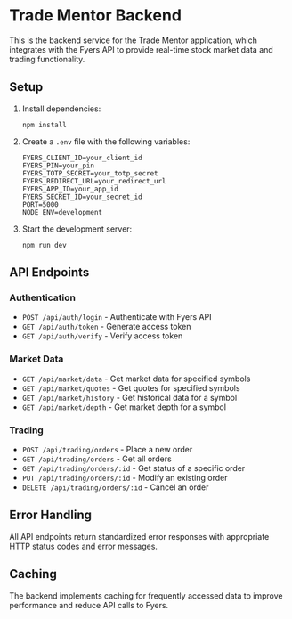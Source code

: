# Trade Mentor Backend

This is the backend service for the Trade Mentor application, which integrates with the Fyers API to provide real-time stock market data and trading functionality.

## Setup

1. Install dependencies:
   ```
   npm install
   ```

2. Create a `.env` file with the following variables:
   ```
   FYERS_CLIENT_ID=your_client_id
   FYERS_PIN=your_pin
   FYERS_TOTP_SECRET=your_totp_secret
   FYERS_REDIRECT_URL=your_redirect_url
   FYERS_APP_ID=your_app_id
   FYERS_SECRET_ID=your_secret_id
   PORT=5000
   NODE_ENV=development
   ```

3. Start the development server:
   ```
   npm run dev
   ```

## API Endpoints

### Authentication

- `POST /api/auth/login` - Authenticate with Fyers API
- `GET /api/auth/token` - Generate access token
- `GET /api/auth/verify` - Verify access token

### Market Data

- `GET /api/market/data` - Get market data for specified symbols
- `GET /api/market/quotes` - Get quotes for specified symbols
- `GET /api/market/history` - Get historical data for a symbol
- `GET /api/market/depth` - Get market depth for a symbol

### Trading

- `POST /api/trading/orders` - Place a new order
- `GET /api/trading/orders` - Get all orders
- `GET /api/trading/orders/:id` - Get status of a specific order
- `PUT /api/trading/orders/:id` - Modify an existing order
- `DELETE /api/trading/orders/:id` - Cancel an order

## Error Handling

All API endpoints return standardized error responses with appropriate HTTP status codes and error messages.

## Caching

The backend implements caching for frequently accessed data to improve performance and reduce API calls to Fyers.